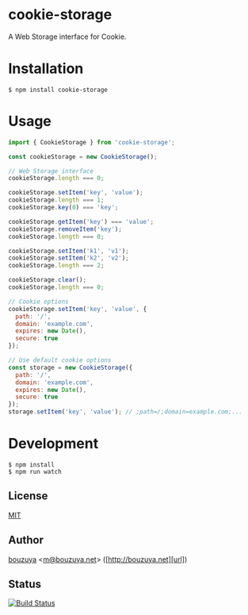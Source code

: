 # cookie-storage

A Web Storage interface for Cookie.

# Installation

```
$ npm install cookie-storage
```

# Usage

```javascript
import { CookieStorage } from 'cookie-storage';

const cookieStorage = new CookieStorage();

// Web Storage interface
cookieStorage.length === 0;

cookieStorage.setItem('key', 'value');
cookieStorage.length === 1;
cookieStorage.key(0) === 'key';

cookieStorage.getItem('key') === 'value';
cookieStorage.removeItem('key');
cookieStorage.length === 0;

cookieStorage.setItem('k1', 'v1');
cookieStorage.setItem('k2', 'v2');
cookieStorage.length === 2;

cookieStorage.clear();
cookieStorage.length === 0;

// Cookie options
cookieStorage.setItem('key', 'value', {
  path: '/',
  domain: 'example.com',
  expires: new Date(),
  secure: true
});

// Use default cookie options
const storage = new CookieStorage({
  path: '/',
  domain: 'example.com',
  expires: new Date(),
  secure: true
});
storage.setItem('key', 'value'); // ;path=/;domain=example.com;...
```

# Development

```
$ npm install
$ npm run watch
```

## License

[MIT](LICENSE)

## Author

[bouzuya][user] &lt;[m@bouzuya.net][email]&gt; ([http://bouzuya.net][url])

## Status

[![Build Status][travis-badge]][travis]

[user]: https://github.com/bouzuya
[email]: mailto:m@bouzuya.net
[url]: http://bouzuya.net
[travis]: https://travis-ci.org/bouzuya/cookie-storage
[travis-badge]: https://travis-ci.org/bouzuya/cookie-storage.svg?branch=master
